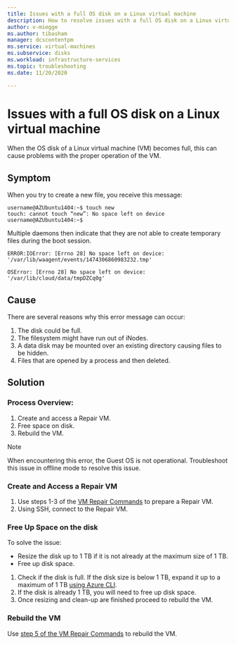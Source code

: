 ```yaml
---
title: Issues with a full OS disk on a Linux virtual machine
description: How to resolve issues with a full OS disk on a Linux virtual machine
author: v-miegge
ms.author: tibasham
manager: dcscontentpm
ms.service: virtual-machines
ms.subservice: disks
ms.workload: infrastructure-services
ms.topic: troubleshooting
ms.date: 11/20/2020

---
```

# Issues with a full OS disk on a Linux virtual machine

When the OS disk of a Linux virtual machine (VM) becomes full, this can cause problems with the proper operation of the VM.

## Symptom

When you try to create a new file, you receive this message:

```
username@AZUbuntu1404:~$ touch new 
touch: cannot touch “new”: No space left on device 
username@AZUbuntu1404:~$
```

Multiple daemons then indicate that they are not able to create temporary files during the boot session.

```
ERROR:IOError: [Errno 28] No space left on device: '/var/lib/waagent/events/1474306860983232.tmp' 
    
OSError: [Errno 28] No space left on device: '/var/lib/cloud/data/tmpDZCq0g'
```
	
## Cause

There are several reasons why this error message can occur:

1. The disk could be full.
1. The filesystem might have run out of iNodes.
1. A data disk may be mounted over an existing directory causing files to be hidden.
1. Files that are opened by a process and then deleted.

## Solution

### Process Overview:

1. Create and access a Repair VM.
1. Free space on disk.
1. Rebuild the VM.

> [!NOTE]
> When encountering this error, the Guest OS is not operational. Troubleshoot this issue in offline mode to resolve this issue.

### Create and Access a Repair VM

1. Use steps 1-3 of the [VM Repair Commands](./repair-linux-vm-using-azure-virtual-machine-repair-commands.md) to prepare a Repair VM.
1. Using SSH, connect to the Repair VM.

### Free Up Space on the disk

To solve the issue:

- Resize the disk up to 1 TB if it is not already at the maximum size of 1 TB.
- Free up disk space.

1. Check if the disk is full. If the disk size is below 1 TB, expand it up to a maximum of 1 TB [using Azure CLI](../linux/expand-disks.md).
1. If the disk is already 1 TB, you will need to free up disk space.
1. Once resizing and clean-up are finished proceed to rebuild the VM.

### Rebuild the VM

Use [step 5 of the VM Repair Commands](./repair-linux-vm-using-azure-virtual-machine-repair-commands.md#repair-process-example) to rebuild the VM.
